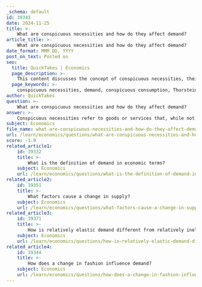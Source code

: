 ```yaml
---
_schema: default
id: 39343
date: 2024-11-25
title: >-
    What are conspicuous necessities and how do they affect demand?
article_title: >-
    What are conspicuous necessities and how do they affect demand?
date_format: MMM DD, YYYY
post_on_text: Posted on
seo:
  title: QuickTakes | Economics
  page_description: >-
    This content discusses the concept of conspicuous necessities, their impact on demand dynamics, the influence of social status, and market behaviors related to luxury consumption.
  page_keywords: >-
    conspicuous necessities, demand, conspicuous consumption, Thorstein Veblen, social status, luxury items, income effect, market dynamics, social signaling, price inelasticity
author: QuickTakes
question: >-
    What are conspicuous necessities and how do they affect demand?
answer: >-
    Conspicuous necessities refer to goods or services that, while not essential for basic survival, are purchased primarily to signal wealth and social status. This concept is closely related to conspicuous consumption, which was defined by Thorstein Veblen as the act of acquiring and displaying luxury items to enhance one's social standing.\n\n### Impact on Demand\n\n1. **Demand Stability**: Conspicuous necessities can create a unique demand dynamic that deviates from traditional economic principles. Unlike typical goods, where demand decreases as prices rise (the law of demand), the demand for conspicuous necessities may remain stable or even increase despite higher prices. This is because consumers are motivated by the desire to maintain or enhance their social status, leading them to prioritize these purchases over more basic needs.\n\n2. **Social Signaling**: The purchase of conspicuous necessities serves as a form of social signaling. For example, individuals may buy luxury cars, designer clothing, or high-end electronics not just for their utility but to showcase their wealth and lifestyle to peers. This behavior reinforces the demand for such items, as they are perceived as symbols of success and affluence.\n\n3. **Income Effect**: The demand for conspicuous necessities is often influenced by income levels. Higher disposable income allows consumers to engage in conspicuous consumption more freely, thereby increasing the demand for these goods. Conversely, during economic downturns, while overall consumption may decrease, the demand for conspicuous necessities may not decline as sharply, as individuals may still prioritize maintaining their social image.\n\n4. **Market Dynamics**: The presence of conspicuous necessities can lead to market distortions. For instance, firms may cater to this demand by producing more luxury items, which can create a niche market that thrives on exclusivity and status. This can also lead to price inelasticity, where consumers are less sensitive to price changes for these goods.\n\nIn summary, conspicuous necessities significantly affect demand by creating a unique market dynamic where social status and signaling play crucial roles. This can lead to demand stability or growth even in the face of rising prices, distinguishing them from typical goods governed by the law of demand.
subject: Economics
file_name: what-are-conspicuous-necessities-and-how-do-they-affect-demand.md
url: /learn/economics/questions/what-are-conspicuous-necessities-and-how-do-they-affect-demand
score: -1.0
related_article1:
    id: 39332
    title: >-
        What is the definition of demand in economic terms?
    subject: Economics
    url: /learn/economics/questions/what-is-the-definition-of-demand-in-economic-terms
related_article2:
    id: 39351
    title: >-
        What factors cause a change in supply?
    subject: Economics
    url: /learn/economics/questions/what-factors-cause-a-change-in-supply
related_article3:
    id: 39371
    title: >-
        How is relatively elastic demand different from relatively inelastic demand?
    subject: Economics
    url: /learn/economics/questions/how-is-relatively-elastic-demand-different-from-relatively-inelastic-demand
related_article4:
    id: 39344
    title: >-
        How does a change in fashion influence demand?
    subject: Economics
    url: /learn/economics/questions/how-does-a-change-in-fashion-influence-demand
---
```


&nbsp;